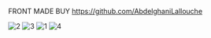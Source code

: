 FRONT MADE BUY https://github.com/AbdelghaniLallouche



![2](https://github.com/user-attachments/assets/77cbc11e-33ec-4319-b6ba-098126d18329)
![3](https://github.com/user-attachments/assets/2fdb7673-3dbd-4e34-b527-ca2e90003a3d)
![1](https://github.com/user-attachments/assets/4c83050a-f339-422f-9de4-f29f881d0d3e)
![4](https://github.com/user-attachments/assets/0f6bd686-5036-4dd8-8046-f40d37414f2f)
